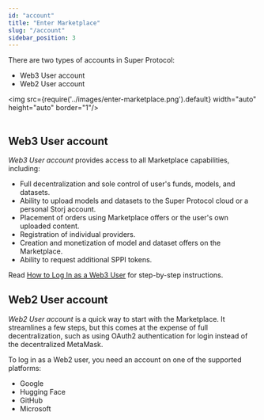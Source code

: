 ```yaml
---
id: "account"
title: "Enter Marketplace"
slug: "/account"
sidebar_position: 3
---
```


There are two types of accounts in Super Protocol:

- Web3 User account
- Web2 User account

<img src={require('../images/enter-marketplace.png').default} width="auto" height="auto" border="1"/>
<br/>
<br/>

## Web3 User account

_Web3 User account_ provides access to all Marketplace capabilities, including:

- Full decentralization and sole control of user's funds, models, and datasets.
- Ability to upload models and datasets to the Super Protocol cloud or a personal Storj account.
- Placement of <a id="order"><span className="dashed-underline">orders</span></a> using Marketplace <a id="offer"><span className="dashed-underline">offers</span></a> or the user's own uploaded content.
- Registration of individual providers.
- Creation and monetization of model and dataset offers on the Marketplace.
- Ability to request additional SPPI tokens.

Read [How to Log In as a Web3 User](/guides/log-in) for step-by-step instructions.

## Web2 User account

_Web2 User account_ is a quick way to start with the Marketplace. It streamlines a few steps, but this comes at the expense of full decentralization, such as using OAuth2 authentication for login instead of the decentralized MetaMask.

To log in as a Web2 user, you need an account on one of the supported platforms:

- Google
- Hugging Face
- GitHub
- Microsoft

